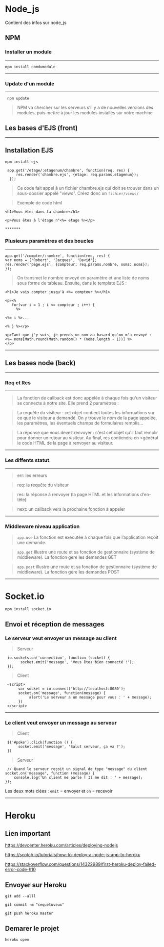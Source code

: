 # Node_js
Contient des infos sur node_js



## NPM

### Installer un module

*******

``npm install nomdumodule``
*******

### Update d'un module
*******

`` npm update``

> NPM va chercher sur les serveurs s'il y a de nouvelles versions des modules, puis mettre à jour les modules installés sur votre machine 



## Les bases d'EJS (front)

*******

## Installation EJS
``npm install ejs``

     app.get('/etage/:etagenum/chambre', function(req, res) {
         res.render('chambre.ejs', {etage: req.params.etagenum});
      });

> Ce code fait appel à un fichier chambre.ejs qui doit se trouver dans un sous-dossier appelé "views". Créez donc un ``fichier/views/``

> Exemple de code html

    <h1>Vous êtes dans la chambre</h1>

    <p>Vous êtes à l'étage n°<%= etage %></p>
    
    *******

### Plusieurs paramètres et des boucles

*******

    app.get('/compter/:nombre', function(req, res) {
    var noms = ['Robert', 'Jacques', 'David'];
    res.render('page.ejs', {compteur: req.params.nombre, noms: noms});
    });
    
> On transmet le nombre envoyé en paramètre et une liste de noms sous forme de tableau. Ensuite, dans le template EJS :

    <h1>Je vais compter jusqu'à <%= compteur %></h1>

    <p><%
       for(var i = 1 ; i <= compteur ; i++) {
         %>

    <%= i %>... 

    <% } %></p>

    <p>Tant que j'y suis, je prends un nom au hasard qu'on m'a envoyé :
    <%= noms[Math.round(Math.random() * (noms.length - 1))] %>
    </p>
*******

## Les bases node (back)

*******


### Req et Res

*******

>La fonction de callback est donc appelée à chaque fois qu'un visiteur se connecte à notre site. Elle prend 2 paramètres :

>La requête du visiteur : cet objet contient toutes les informations sur ce que le visiteur a demandé. On y trouve le nom de la page 
>appelée, les paramètres, les éventuels champs de formulaires remplis...


>La réponse que vous devez renvoyer : c'est cet objet qu'il faut remplir pour donner un retour au visiteur. Au final, res contiendra en >général le code HTML de la page à renvoyer au visiteur.
*******

### Les diffents statut

*******

> err: les erreurs

> req: la requête du visiteur

> res: la réponse à renvoyer (la page HTML et les informations d'en-tête)

> next: un callback vers la prochaine fonction à appeler
*******

### Middleware niveau application

> ``app.use`` La fonction est exécutée à chaque fois que l’application reçoit une demande.

> ``app.get``  Illustre une route et sa fonction de gestionnaire (système de middleware). La fonction gère les demandes GET 

> ``app.post``  illustre une route et sa fonction de gestionnaire (système de middleware). La fonction gère les demandes POST
*******

# Socket.io

``npm install socket.io``

## Envoi et réception de messages

### Le serveur veut envoyer un message au client

> Serveur

     io.sockets.on('connection', function (socket) {
           socket.emit('message', 'Vous êtes bien connecté !');
     });
     
> Client

     <script>
          var socket = io.connect('http://localhost:8080');
          socket.on('message', function(message) {
               alert('Le serveur a un message pour vous : ' + message);
          })
     </script>
     
*******

### Le client veut envoyer un message au serveur

> Client 

     $('#poke').click(function () {
          socket.emit('message', 'Salut serveur, ça va ?');
     })
> Serveur 

     // Quand le serveur reçoit un signal de type "message" du client    
    socket.on('message', function (message) {
        console.log('Un client me parle ! Il me dit : ' + message);
    });	

Les deux mots clées : ``emit`` = envoyer et ``on`` = recevoir

*******

# Heroku

## Lien important

https://devcenter.heroku.com/articles/deploying-nodejs

https://scotch.io/tutorials/how-to-deploy-a-node-js-app-to-heroku

https://stackoverflow.com/questions/14322989/first-heroku-deploy-failed-error-code-h10


## Envoyer sur Heroku

``git add --alll``

``git commit -m "cequetuveux"``

``git push heroku master``


## Demarer le projet 

``heroku open``


